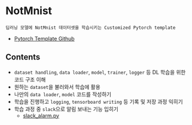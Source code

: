 # NotMnist
```Plain text
딥러닝 모델에 NotMnist 데이터셋을 학습시키는 Customized Pytorch template
```
- [Pytorch Template Github](https://github.com/victoresque/pytorch-template)

## Contents
- `dataset handling`, `data loader`, `model`, `trainer`, `logger` 등 DL 학습을 위한 코드 구조 이해
- 원하는 `dataset`을 불러와서 학습에 활용
- 나만의 `data loader`, `model` 코드를 작성하기
- 학습을 진행하고 `logging`, `tensorboard writing` 등 기록 및 저장 과정 익히기
- 학습 과정 중 `slack`으로 알림 보내는 기능 입히기
  - [slack_alarm.py](./slack_alarm.py)